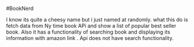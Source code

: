 #BookNerd

I know its quite a cheesy name but i just named at randomly.
what this do is fetch data from Ny time book APi and show a list of popular best seller book.
Also it has a functionality of searching book and displaying its information with amazon link .
Api does not have search functionality.
